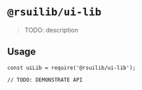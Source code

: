 # `@rsuilib/ui-lib`

> TODO: description

## Usage

```
const uiLib = require('@rsuilib/ui-lib');

// TODO: DEMONSTRATE API
```
